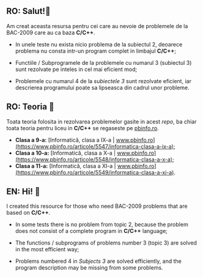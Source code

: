 ## RO: Salut!👋

Am creat aceasta resursa pentru cei care au nevoie de problemele de la BAC-2009 care au ca baza **C/C++**. 

- In unele teste nu exista nicio problema de la subiectul 2, deoarece problema nu consta intr-un program complet in limbajul **C/C++**;
- Functiile / Subprogramele de la problemele cu numarul 3 (subiectul 3) sunt rezolvate pe inteles in cel mai eficient mod;

- Problemele cu numarul 4 de la *subiectele 3* sunt rezolvate eficient, iar descrierea programului poate sa lipseasca din cadrul unor probleme.

  

## RO: Teoria 📖

Toata teoria folosita in rezolvarea problemelor gasite in acest *repo*, ba chiar toata teoria pentru liceu in **C/C++** se regaseste pe [pbinfo.ro](https://www.pbinfo.ro/).

- **Clasa a 9-a:** [Informatică, clasa a IX-a | www.pbinfo.ro](https://www.pbinfo.ro/articole/5547/informatica-clasa-a-ix-a);
- **Clasa a 10-a:** [Informatică, clasa a X-a | www.pbinfo.ro](https://www.pbinfo.ro/articole/5548/informatica-clasa-a-x-a);
- **Clasa a 11-a:** [Informatică, clasa a XI-a | www.pbinfo.ro](https://www.pbinfo.ro/articole/5549/informatica-clasa-a-xi-a).

  

## EN: Hi! 👋

I created this resource for those who need BAC-2009 problems that are based on **C/C++**. 

- In some tests there is no problem from topic 2, because the problem does not consist of a complete program in **C/C++** language;
- The functions / subprograms of problems number 3 (topic 3) are solved in the most efficient way;

- Problems numbered 4 in *Subjects 3* are solved efficiently, and the program description may be missing from some problems.